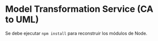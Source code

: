 # Model Transformation Service (CA to UML)

Se debe ejecutar ```npm install``` para reconstruir los módulos de Node.